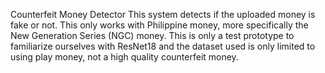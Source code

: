 Counterfeit Money Detector
  This system detects if the uploaded money is fake or not. This only works with Philippine money, more specifically the New Generation Series (NGC) money. This is only a test prototype to familiarize ourselves with ResNet18 and the dataset used is only limited to using play money, not a high quality counterfeit money.
